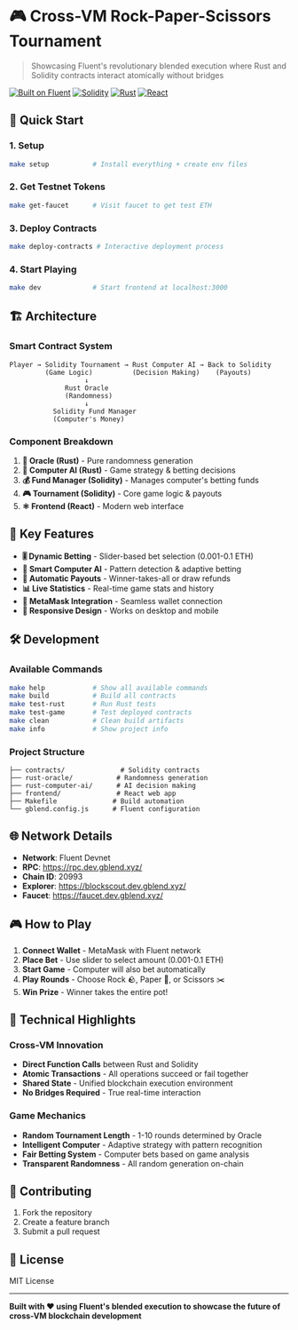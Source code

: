 # 🎮 Cross-VM Rock-Paper-Scissors Tournament

> Showcasing Fluent's revolutionary blended execution where Rust and Solidity contracts interact atomically without bridges

[![Built on Fluent](https://img.shields.io/badge/Built%20on-Fluent-blue)](https://fluent.xyz)
[![Solidity](https://img.shields.io/badge/Solidity-0.8.20-blue)](https://soliditylang.org)
[![Rust](https://img.shields.io/badge/Rust-1.70+-orange)](https://rust-lang.org)
[![React](https://img.shields.io/badge/React-18.2-blue)](https://reactjs.org)

## 🚀 Quick Start

### 1. Setup
```bash
make setup           # Install everything + create env files
```

### 2. Get Testnet Tokens
```bash
make get-faucet      # Visit faucet to get test ETH
```

### 3. Deploy Contracts
```bash
make deploy-contracts # Interactive deployment process
```

### 4. Start Playing
```bash
make dev             # Start frontend at localhost:3000
```

## 🏗️ Architecture

### Smart Contract System
```
Player → Solidity Tournament → Rust Computer AI → Back to Solidity
         (Game Logic)          (Decision Making)    (Payouts)
                   ↓
              Rust Oracle
              (Randomness)
                   ↓
           Solidity Fund Manager
           (Computer's Money)
```

### Component Breakdown

1. **🔮 Oracle (Rust)** - Pure randomness generation
2. **🤖 Computer AI (Rust)** - Game strategy & betting decisions  
3. **💰 Fund Manager (Solidity)** - Manages computer's betting funds
4. **🎮 Tournament (Solidity)** - Core game logic & payouts
5. **⚛️ Frontend (React)** - Modern web interface

## 🎯 Key Features

- **🎚️ Dynamic Betting** - Slider-based bet selection (0.001-0.1 ETH)
- **🧠 Smart Computer AI** - Pattern detection & adaptive betting
- **💸 Automatic Payouts** - Winner-takes-all or draw refunds
- **📊 Live Statistics** - Real-time game stats and history
- **🔗 MetaMask Integration** - Seamless wallet connection
- **📱 Responsive Design** - Works on desktop and mobile

## 🛠️ Development

### Available Commands
```bash
make help            # Show all available commands
make build           # Build all contracts
make test-rust       # Run Rust tests  
make test-game       # Test deployed contracts
make clean           # Clean build artifacts
make info            # Show project info
```

### Project Structure
```
├── contracts/              # Solidity contracts
├── rust-oracle/           # Randomness generation
├── rust-computer-ai/      # AI decision making
├── frontend/              # React web app
├── Makefile              # Build automation
└── gblend.config.js      # Fluent configuration
```

## 🌐 Network Details

- **Network**: Fluent Devnet
- **RPC**: https://rpc.dev.gblend.xyz/
- **Chain ID**: 20993
- **Explorer**: https://blockscout.dev.gblend.xyz/
- **Faucet**: https://faucet.dev.gblend.xyz/

## 🎮 How to Play

1. **Connect Wallet** - MetaMask with Fluent network
2. **Place Bet** - Use slider to select amount (0.001-0.1 ETH)
3. **Start Game** - Computer will also bet automatically
4. **Play Rounds** - Choose Rock 🪨, Paper 📄, or Scissors ✂️
5. **Win Prize** - Winner takes the entire pot!

## 🔧 Technical Highlights

### Cross-VM Innovation
- **Direct Function Calls** between Rust and Solidity
- **Atomic Transactions** - All operations succeed or fail together
- **Shared State** - Unified blockchain execution environment
- **No Bridges Required** - True real-time interaction

### Game Mechanics
- **Random Tournament Length** - 1-10 rounds determined by Oracle
- **Intelligent Computer** - Adaptive strategy with pattern recognition
- **Fair Betting System** - Computer bets based on game analysis
- **Transparent Randomness** - All random generation on-chain

## 🤝 Contributing

1. Fork the repository
2. Create a feature branch
3. Submit a pull request

## 📄 License

MIT License

---

**Built with ❤️ using Fluent's blended execution to showcase the future of cross-VM blockchain development**
